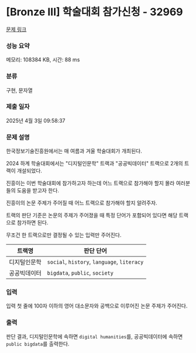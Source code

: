 # [Bronze III] 학술대회 참가신청 - 32969 

[문제 링크](https://www.acmicpc.net/problem/32969) 

### 성능 요약

메모리: 108384 KB, 시간: 88 ms

### 분류

구현, 문자열

### 제출 일자

2025년 4월 3일 09:58:37

### 문제 설명

<p>한국정보기술진흥원에서는 매 여름과 겨울 학술대회가 개최된다.</p>

<p>2024 하계 학술대회에서는 "디지털인문학" 트랙과 "공공빅데이터" 트랙으로 2개의 트랙이 개설되었다.</p>

<p>진흥이는 이번 학술대회에 참가하고자 하는데 어느 트랙으로 참가해야 할지 몰라 여러분 들의 도움을 받고자 한다.</p>

<p>진흥이의 논문 주제가 주어질 때 어느 트랙으로 참가해야 할지 알려주자.</p>

<p>트랙의 판단 기준은 논문의 주제가 주어졌을 때 특정 단어가 포함되어 있다면 해당 트랙으로 참가하면 된다.</p>

<p>무조건 한 트랙으로만 결정될 수 있는 입력만 주어진다.</p>

<table class="table table-bordered">
	<thead>
		<tr>
			<th>트랙명</th>
			<th>판단 단어</th>
		</tr>
	</thead>
	<tbody>
		<tr>
			<td>디지털인문학</td>
			<td><code>social</code>, <code>history</code>, <code>language</code>, <code>literacy</code></td>
		</tr>
		<tr>
			<td>공공빅데이터</td>
			<td><code>bigdata</code>, <code>public</code>, <code>society</code></td>
		</tr>
	</tbody>
</table>

### 입력 

 <p>입력 첫 줄에 100자 이하의 영어 대소문자와 공백으로 이루어진 논문 주제가 주어진다.</p>

### 출력 

 <p>판단 결과, 디지털인문학에 속하면 <code>digital humanities</code>를, 공공빅데이터에 속하면 <code>public bigdata</code>를 출력한다.</p>

